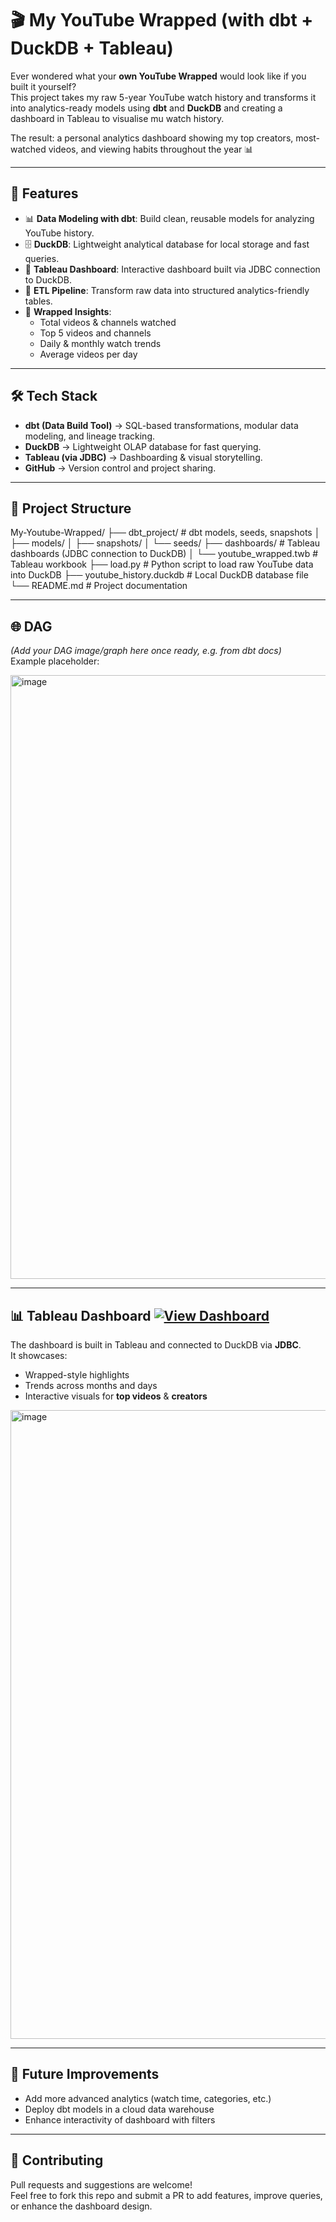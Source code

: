 # 🎬 My YouTube Wrapped (with dbt + DuckDB + Tableau)

Ever wondered what your **own YouTube Wrapped** would look like if you built it yourself?  
This project takes my raw 5-year YouTube watch history and transforms it into analytics-ready models using **dbt** and **DuckDB** and creating a dashboard in Tableau to visualise mu watch history.  

The result: a personal analytics dashboard showing my top creators, most-watched videos, and viewing habits throughout the year 📊

---

## 🚀 Features
- 📊 **Data Modeling with dbt**: Build clean, reusable models for analyzing YouTube history.  
- 🗄️ **DuckDB**: Lightweight analytical database for local storage and fast queries.  
- 🔌 **Tableau Dashboard**: Interactive dashboard built via JDBC connection to DuckDB.  
- 🔄 **ETL Pipeline**: Transform raw data into structured analytics-friendly tables.  
- 📅 **Wrapped Insights**:
  - Total videos & channels watched  
  - Top 5 videos and channels  
  - Daily & monthly watch trends  
  - Average videos per day  

--- 

## 🛠️ Tech Stack
- **dbt (Data Build Tool)** → SQL-based transformations, modular data modeling, and lineage tracking.  
- **DuckDB** → Lightweight OLAP database for fast querying.  
- **Tableau (via JDBC)** → Dashboarding & visual storytelling.  
- **GitHub** → Version control and project sharing.  

--- 

## 📂 Project Structure
My-Youtube-Wrapped/
├── dbt_project/ # dbt models, seeds, snapshots
│ ├── models/
│ ├── snapshots/
│ └── seeds/
├── dashboards/ # Tableau dashboards (JDBC connection to DuckDB)
│ └── youtube_wrapped.twb # Tableau workbook
├── load.py # Python script to load raw YouTube data into DuckDB
├── youtube_history.duckdb # Local DuckDB database file
└── README.md # Project documentation



---

## 🌐 DAG
*(Add your DAG image/graph here once ready, e.g. from dbt docs)*  
Example placeholder:

<img width="1784" height="966" alt="image" src="https://github.com/user-attachments/assets/b5346b74-d38a-4535-8161-a979f7654534" />


---

## 📊 Tableau Dashboard [![View Dashboard](https://img.shields.io/badge/View-Dashboard-blue?style=for-the-badge&logo=tableau)]([https://public.tableau.com/app/profile/imaan.shahid5731/viz/YoutubeWrapped/Dashboard1](https://public.tableau.com/app/profile/imaan.shahid5731/viz/YoutubeWrapped/Dashboard1)) 
The dashboard is built in Tableau and connected to DuckDB via **JDBC**.  
It showcases:
- Wrapped-style highlights  
- Trends across months and days  
- Interactive visuals for **top videos** & **creators**
  

<img width="1255" height="1006" alt="image" src="https://github.com/user-attachments/assets/3617a1af-22eb-4d49-9e66-a5291ef8a253" />

---

## 🔮 Future Improvements
- Add more advanced analytics (watch time, categories, etc.)  
- Deploy dbt models in a cloud data warehouse  
- Enhance interactivity of dashboard with filters  

---

## 🤝 Contributing
Pull requests and suggestions are welcome!  
Feel free to fork this repo and submit a PR to add features, improve queries, or enhance the dashboard design.  
